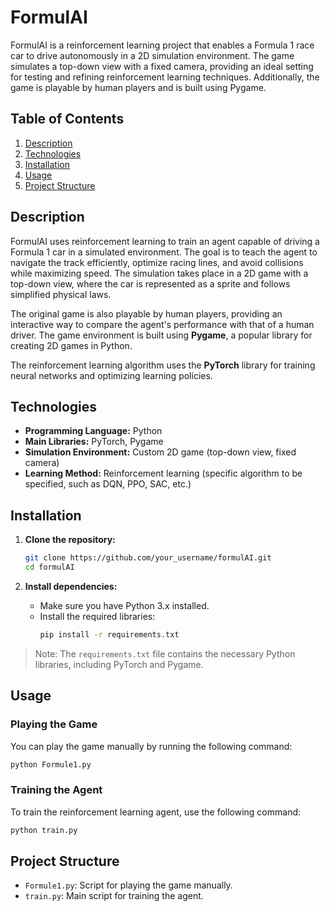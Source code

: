 # FormulAI

FormulAI is a reinforcement learning project that enables a Formula 1 race car to drive autonomously in a 2D simulation environment. The game simulates a top-down view with a fixed camera, providing an ideal setting for testing and refining reinforcement learning techniques. Additionally, the game is playable by human players and is built using Pygame.

## Table of Contents
1. [Description](#description)
2. [Technologies](#technologies)
3. [Installation](#installation)
4. [Usage](#usage)
5. [Project Structure](#project-structure)

## Description

FormulAI uses reinforcement learning to train an agent capable of driving a Formula 1 car in a simulated environment. The goal is to teach the agent to navigate the track efficiently, optimize racing lines, and avoid collisions while maximizing speed. The simulation takes place in a 2D game with a top-down view, where the car is represented as a sprite and follows simplified physical laws.

The original game is also playable by human players, providing an interactive way to compare the agent's performance with that of a human driver. The game environment is built using **Pygame**, a popular library for creating 2D games in Python.

The reinforcement learning algorithm uses the **PyTorch** library for training neural networks and optimizing learning policies.

## Technologies

- **Programming Language:** Python
- **Main Libraries:** PyTorch, Pygame
- **Simulation Environment:** Custom 2D game (top-down view, fixed camera)
- **Learning Method:** Reinforcement learning (specific algorithm to be specified, such as DQN, PPO, SAC, etc.)

## Installation

1. **Clone the repository:**
   ```bash
   git clone https://github.com/your_username/formulAI.git
   cd formulAI
   ```

2. **Install dependencies:**
   - Make sure you have Python 3.x installed.
   - Install the required libraries:
     ```bash
     pip install -r requirements.txt
     ```

> Note: The `requirements.txt` file contains the necessary Python libraries, including PyTorch and Pygame.

## Usage

### Playing the Game
You can play the game manually by running the following command:
```bash
python Formule1.py
```

### Training the Agent
To train the reinforcement learning agent, use the following command:
```bash
python train.py
```

## Project Structure

- `Formule1.py`: Script for playing the game manually.
- `train.py`: Main script for training the agent.

